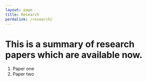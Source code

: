 ```yaml
---
layout: page
title: Research 
permalink: /research/
---
```






# This is a summary of research papers which are available now.

1. Paper one
2. Paper two
